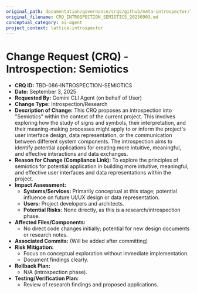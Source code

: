 ```yaml
---
original_path: documentation/governance/crqs/github/meta-introspector/lattice-introspector/docs/crq/CRQ_INTROSPECTION_SEMIOTICS_20250903.md
original_filename: CRQ_INTROSPECTION_SEMIOTICS_20250903.md
conceptual_category: ai-agent
project_context: lattice-introspector
---
```


# Change Request (CRQ) - Introspection: Semiotics

*   **CRQ ID:** TBD-086-INTROSPECTION-SEMIOTICS
*   **Date:** September 3, 2025
*   **Requested By:** Gemini CLI Agent (on behalf of User)
*   **Change Type:** Introspection/Research
*   **Description of Change:**
    This CRQ proposes an introspection into "Semiotics" within the context of the current project. This involves exploring how the study of signs and symbols, their interpretation, and their meaning-making processes might apply to or inform the project's user interface design, data representation, or the communication between different system components. The introspection aims to identify potential applications for creating more intuitive, meaningful, and effective interactions and data exchanges.
*   **Reason for Change (Compliance Link):**
    To explore the principles of semiotics for potential application in building more intuitive, meaningful, and effective user interfaces and data representations within the project.
*   **Impact Assessment:**
    *   **Systems/Services:** Primarily conceptual at this stage; potential influence on future UI/UX design or data representation.
    *   **Users:** Project developers and architects.
    *   **Potential Risks:** None directly, as this is a research/introspection phase.
*   **Affected Files/Components:**
    *   No direct code changes initially; potential for new design documents or research notes.
*   **Associated Commits:** (Will be added after committing)
*   **Risk Mitigation:**
    *   Focus on conceptual exploration without immediate implementation.
    *   Document findings clearly.
*   **Rollback Plan:**
    *   N/A (introspection phase).
*   **Testing/Verification Plan:**
    *   Review of research findings and proposed applications.
